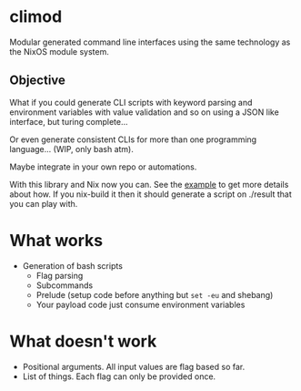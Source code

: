 # climod

 Modular generated command line interfaces using the same technology as the NixOS module system.

## Objective
What if you could generate CLI scripts with keyword parsing and environment variables with value validation and so on using a JSON like interface, but turing complete...

Or even generate consistent CLIs for more than one programming language... (WIP, only bash atm).

Maybe integrate in your own repo or automations.

With this library and Nix now you can. See the [example](./example.nix) to get more details about how. If you nix-build it then it should generate a script on ./result that you can play with.


# What works
- Generation of bash scripts
    - Flag parsing
    - Subcommands
    - Prelude (setup code before anything but `set -eu` and shebang)
    - Your payload code just consume environment variables
# What doesn't work
- Positional arguments. All input values are flag based so far.
- List of things. Each flag can only be provided once.
